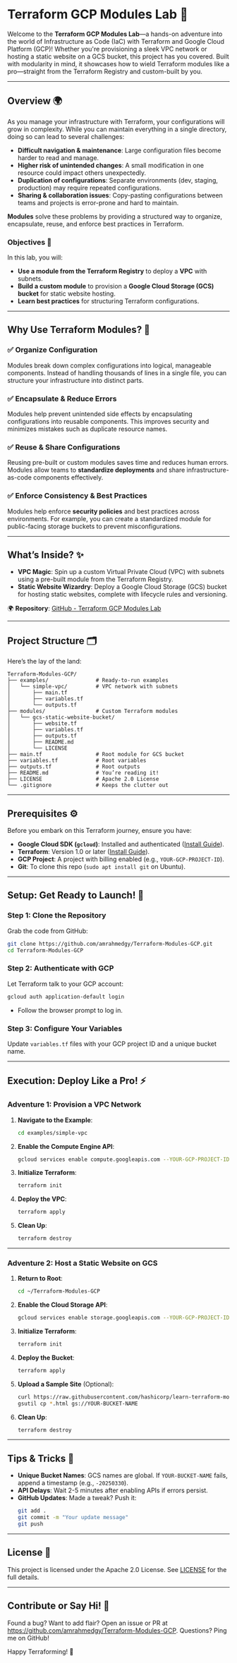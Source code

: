 # Terraform GCP Modules Lab 🚀

Welcome to the **Terraform GCP Modules Lab**—a hands-on adventure into the world of Infrastructure as Code (IaC) with Terraform and Google Cloud Platform (GCP)! Whether you're provisioning a sleek VPC network or hosting a static website on a GCS bucket, this project has you covered. Built with modularity in mind, it showcases how to wield Terraform modules like a pro—straight from the Terraform Registry and custom-built by you.

---

## Overview 🌍
As you manage your infrastructure with Terraform, your configurations will grow in complexity. While you can maintain everything in a single directory, doing so can lead to several challenges:

- **Difficult navigation & maintenance**: Large configuration files become harder to read and manage.
- **Higher risk of unintended changes**: A small modification in one resource could impact others unexpectedly.
- **Duplication of configurations**: Separate environments (dev, staging, production) may require repeated configurations.
- **Sharing & collaboration issues**: Copy-pasting configurations between teams and projects is error-prone and hard to maintain.

**Modules** solve these problems by providing a structured way to organize, encapsulate, reuse, and enforce best practices in Terraform.

### Objectives 🎯
In this lab, you will:
- **Use a module from the Terraform Registry** to deploy a **VPC** with subnets.
- **Build a custom module** to provision a **Google Cloud Storage (GCS) bucket** for static website hosting.
- **Learn best practices** for structuring Terraform configurations.

---

## Why Use Terraform Modules? 🤔

### ✅ Organize Configuration
Modules break down complex configurations into logical, manageable components. Instead of handling thousands of lines in a single file, you can structure your infrastructure into distinct parts.

### ✅ Encapsulate & Reduce Errors
Modules help prevent unintended side effects by encapsulating configurations into reusable components. This improves security and minimizes mistakes such as duplicate resource names.

### ✅ Reuse & Share Configurations
Reusing pre-built or custom modules saves time and reduces human errors. Modules allow teams to **standardize deployments** and share infrastructure-as-code components effectively.

### ✅ Enforce Consistency & Best Practices
Modules help enforce **security policies** and best practices across environments. For example, you can create a standardized module for public-facing storage buckets to prevent misconfigurations.

---

## What’s Inside? ✨

- **VPC Magic**: Spin up a custom Virtual Private Cloud (VPC) with subnets using a pre-built module from the Terraform Registry.
- **Static Website Wizardry**: Deploy a Google Cloud Storage (GCS) bucket for hosting static websites, complete with lifecycle rules and versioning.

🌍 **Repository**: [GitHub - Terraform GCP Modules Lab](https://github.com/amrahmedgy/Terraform-Modules-GCP)

---

## Project Structure 🗂️
Here’s the lay of the land:
```
Terraform-Modules-GCP/
├── examples/               # Ready-to-run examples
│   └── simple-vpc/         # VPC network with subnets
│       ├── main.tf
│       ├── variables.tf
│       └── outputs.tf
├── modules/                # Custom Terraform modules
│   └── gcs-static-website-bucket/
│       ├── website.tf
│       ├── variables.tf
│       ├── outputs.tf
│       ├── README.md
│       └── LICENSE
├── main.tf                 # Root module for GCS bucket
├── variables.tf            # Root variables
├── outputs.tf              # Root outputs
├── README.md               # You’re reading it!
├── LICENSE                 # Apache 2.0 License
└── .gitignore              # Keeps the clutter out
```

---

## Prerequisites ⚙️
Before you embark on this Terraform journey, ensure you have:
- **Google Cloud SDK (`gcloud`)**: Installed and authenticated ([Install Guide](https://cloud.google.com/sdk/docs/install)).
- **Terraform**: Version 1.0 or later ([Install Guide](https://developer.hashicorp.com/terraform/tutorials/aws-get-started/install-cli)).
- **GCP Project**: A project with billing enabled (e.g., `YOUR-GCP-PROJECT-ID`).
- **Git**: To clone this repo (`sudo apt install git` on Ubuntu).

---

## Setup: Get Ready to Launch! 🌌

### Step 1: Clone the Repository
Grab the code from GitHub:
```bash
git clone https://github.com/amrahmedgy/Terraform-Modules-GCP.git
cd Terraform-Modules-GCP
```

### Step 2: Authenticate with GCP
Let Terraform talk to your GCP account:
```bash
gcloud auth application-default login
```
- Follow the browser prompt to log in.

### Step 3: Configure Your Variables
Update `variables.tf` files with your GCP project ID and a unique bucket name.

---

## Execution: Deploy Like a Pro! ⚡

### Adventure 1: Provision a VPC Network
1. **Navigate to the Example**:
   ```bash
   cd examples/simple-vpc
   ```
2. **Enable the Compute Engine API**:
   ```bash
   gcloud services enable compute.googleapis.com --YOUR-GCP-PROJECT-ID
   ```
3. **Initialize Terraform**:
   ```bash
   terraform init
   ```
4. **Deploy the VPC**:
   ```bash
   terraform apply
   ```
5. **Clean Up**:
   ```bash
   terraform destroy
   ```

---

### Adventure 2: Host a Static Website on GCS
1. **Return to Root**:
   ```bash
   cd ~/Terraform-Modules-GCP
   ```
2. **Enable the Cloud Storage API**:
   ```bash
   gcloud services enable storage.googleapis.com --YOUR-GCP-PROJECT-ID
   ```
3. **Initialize Terraform**:
   ```bash
   terraform init
   ```
4. **Deploy the Bucket**:
   ```bash
   terraform apply
   ```
5. **Upload a Sample Site** (Optional):
   ```bash
   curl https://raw.githubusercontent.com/hashicorp/learn-terraform-modules/master/modules/aws-s3-static-website-bucket/www/index.html > index.html
   gsutil cp *.html gs://YOUR-BUCKET-NAME
   ```
6. **Clean Up**:
   ```bash
   terraform destroy
   ```

---

## Tips & Tricks 🌟
- **Unique Bucket Names**: GCS names are global. If `YOUR-BUCKET-NAME` fails, append a timestamp (e.g., `-20250330`).
- **API Delays**: Wait 2-5 minutes after enabling APIs if errors persist.
- **GitHub Updates**: Made a tweak? Push it:
  ```bash
  git add .
  git commit -m "Your update message"
  git push
  ```

---

## License 📜
This project is licensed under the Apache 2.0 License. See [LICENSE](LICENSE) for the full details.

---

## Contribute or Say Hi! 👋
Found a bug? Want to add flair? Open an issue or PR at https://github.com/amrahmedgy/Terraform-Modules-GCP. Questions? Ping me on GitHub!

Happy Terraforming! 🎉
